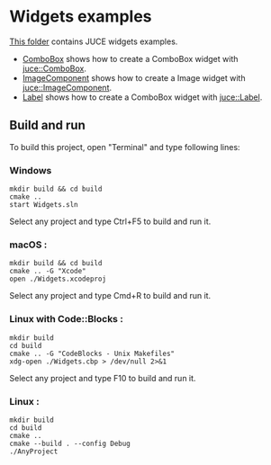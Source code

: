 # Widgets examples

[This folder](.) contains JUCE widgets examples.

* [ComboBox](ComboBox/README.md) shows how to create a ComboBox widget with [juce::ComboBox](https://docs.juce.com/master/classComboBox.html).
* [ImageComponent](ImageComponent/README.md) shows how to create a Image widget with [juce::ImageComponent](https://docs.juce.com/master/classImageComponent.html).
* [Label](Label/README.md) shows how to create a ComboBox widget with [juce::Label](https://docs.juce.com/master/classLabel.html).

## Build and run

To build this project, open "Terminal" and type following lines:

### Windows
``` shell
mkdir build && cd build
cmake ..
start Widgets.sln
```

Select any project and type Ctrl+F5 to build and run it.

### macOS :

``` shell
mkdir build && cd build
cmake .. -G "Xcode"
open ./Widgets.xcodeproj
```

Select any project and type Cmd+R to build and run it.

### Linux with Code::Blocks :

``` shell
mkdir build
cd build
cmake .. -G "CodeBlocks - Unix Makefiles"
xdg-open ./Widgets.cbp > /dev/null 2>&1
```

Select any project and type F10 to build and run it.

### Linux :

``` shell
mkdir build
cd build
cmake ..
cmake --build . --config Debug
./AnyProject
```
